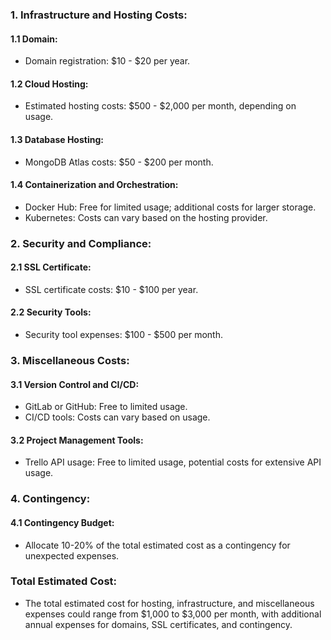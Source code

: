 ### 1. Infrastructure and Hosting Costs:

#### 1.1 Domain:

- Domain registration: $10 - $20 per year.

#### 1.2 Cloud Hosting:

- Estimated hosting costs: $500 - $2,000 per month, depending on usage.

#### 1.3 Database Hosting:

- MongoDB Atlas costs: $50 - $200 per month.

#### 1.4 Containerization and Orchestration:

- Docker Hub: Free for limited usage; additional costs for larger storage.
- Kubernetes: Costs can vary based on the hosting provider.

### 2. Security and Compliance:

#### 2.1 SSL Certificate:

- SSL certificate costs: $10 - $100 per year.

#### 2.2 Security Tools:

- Security tool expenses: $100 - $500 per month.

### 3. Miscellaneous Costs:

#### 3.1 Version Control and CI/CD:

- GitLab or GitHub: Free to limited usage.
- CI/CD tools: Costs can vary based on usage.

#### 3.2 Project Management Tools:

- Trello API usage: Free to limited usage, potential costs for extensive API usage.

### 4. Contingency:

#### 4.1 Contingency Budget:

- Allocate 10-20% of the total estimated cost as a contingency for unexpected expenses.

### **Total Estimated Cost:**

- The total estimated cost for hosting, infrastructure, and miscellaneous expenses could range from $1,000 to $3,000 per month, with additional annual expenses for domains, SSL certificates, and contingency.